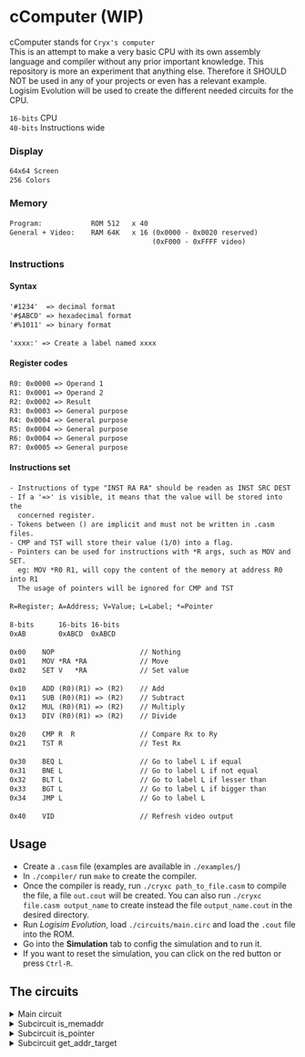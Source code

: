 # cComputer (WIP)
cComputer stands for `Cryx's computer`</br>
This is an attempt to make a very basic CPU with its own assembly language and compiler without any prior important knowledge. This repository is more an experiment that anything else. Therefore it SHOULD NOT be used in any of your projects or even has a relevant example. Logisim Evolution will be used to create the different needed circuits for the CPU.


`16-bits` CPU </br>
`40-bits` Instructions wide

### Display
    64x64 Screen
    256 Colors

### Memory
    Program:            ROM 512   x 40
    General + Video:    RAM 64K   x 16 (0x0000 - 0x0020 reserved)
                                       (0xF000 - 0xFFFF video)


### Instructions

#### Syntax
    '#1234'  => decimal format
    '#$ABCD' => hexadecimal format
    '#%1011' => binary format

    'xxxx:' => Create a label named xxxx

#### Register codes
    R0: 0x0000 => Operand 1
    R1: 0x0001 => Operand 2
    R2: 0x0002 => Result
    R3: 0x0003 => General purpose
    R4: 0x0004 => General purpose
    R5: 0x0004 => General purpose
    R6: 0x0004 => General purpose
    R7: 0x0005 => General purpose

#### Instructions set
    - Instructions of type "INST RA RA" should be readen as INST SRC DEST
    - If a '=>' is visible, it means that the value will be stored into the
      concerned register.
    - Tokens between () are implicit and must not be written in .casm files.
    - CMP and TST will store their value (1/0) into a flag.
    - Pointers can be used for instructions with *R args, such as MOV and SET. 
      eg: MOV *R0 R1, will copy the content of the memory at address R0 into R1
      The usage of pointers will be ignored for CMP and TST

    R=Register; A=Address; V=Value; L=Label; *=Pointer

    8-bits      16-bits 16-bits
    0xAB        0xABCD  0xABCD

    0x00    NOP                     // Nothing
    0x01    MOV *RA *RA             // Move
    0x02    SET V   *RA             // Set value

    0x10    ADD (R0)(R1) => (R2)    // Add
    0x11    SUB (R0)(R1) => (R2)    // Subtract
    0x12    MUL (R0)(R1) => (R2)    // Multiply
    0x13    DIV (R0)(R1) => (R2)    // Divide

    0x20    CMP R  R                // Compare Rx to Ry
    0x21    TST R                   // Test Rx

    0x30    BEQ L                   // Go to label L if equal
    0x31    BNE L                   // Go to label L if not equal
    0x32    BLT L                   // Go to label L if lesser than
    0x33    BGT L                   // Go to label L if bigger than
    0x34    JMP L                   // Go to label L

    0x40    VID                     // Refresh video output

## Usage
- Create a `.casm` file (examples are available in `./examples/`)
- In `./compiler/` run `make` to create the compiler.
- Once the compiler is ready, run `./cryxc path_to_file.casm` to compile the file, a file `out.cout` will be created.
You can also run `./cryxc file.casm output_name` to create instead the file `output_name.cout` in the desired directory.
- Run *Logisim Evolution*, load `./circuits/main.circ` and load the `.cout` file into the ROM.
- Go into the **Simulation** tab to config the simulation and to run it.
- If you want to reset the simulation, you can click on the red button or press `Ctrl-R`.

## The circuits
<details>
    <summary>Main circuit</summary>
    <img src="./circuits/main.png"/>
</details>
<details>
    <summary>Subcircuit is_memaddr</summary>
    <img src="./circuits/is_memaddr.png"/>
</details>
<details>
    <summary>Subcircuit is_pointer</summary>
    <img src="./circuits/is_pointer.png"/>
</details>
<details>
    <summary>Subcircuit get_addr_target</summary>
    <img src="./circuits/get_addr_target.png"/>
</details>
